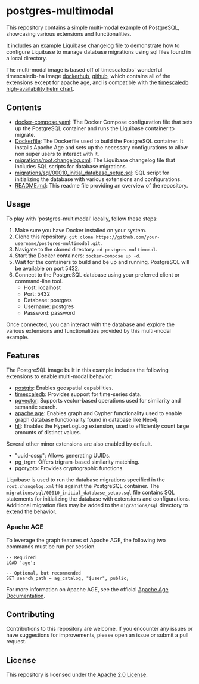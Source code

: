 # postgres-multimodal

This repository contains a simple multi-modal example of PostgreSQL, showcasing various extensions and functionalities. 

It includes an example Liquibase changelog file to demonstrate how to configure Liquibase to manage database migrations using sql files found in a local directory.

The multi-modal image is based off of timescaledbs' wonderful timescaledb-ha image [dockerhub](https://hub.docker.com/r/timescale/timescaledb-ha), [github](https://github.com/timescale/timescaledb-docker-ha/), which contains all of the extensions except for apache age, and is compatible with the [timescaledb high-availability helm chart](https://github.com/timescale/helm-charts/blob/main/charts/timescaledb-single/README.md).

## Contents

- [docker-compose.yaml](./docker-compose.yaml): The Docker Compose configuration file that sets up the PostgreSQL container and runs the Liquibase container to migrate.
- [Dockerfile](./Dockerfile): The Dockerfile used to build the PostgreSQL container. It installs Apache Age and sets up the necessary configurations to allow non super users to interact with it.
- [migrations/root.changelog.xml](./migrations/root.changelog.xml): The Liquibase changelog file that includes SQL scripts for database migrations.
- [migrations/sql/00010_initial_database_setup.sql](./migrations/sql/00010_initial_database_setup.sql): SQL script for initializing the database with various extensions and configurations.
- [README.md](./README.md): This readme file providing an overview of the repository.

## Usage

To play with 'postgres-multimodal' locally, follow these steps:

1. Make sure you have Docker installed on your system.
2. Clone this repository: `git clone https://github.com/your-username/postgres-multimodal.git`.
3. Navigate to the cloned directory: `cd postgres-multimodal`.
4. Start the Docker containers: `docker-compose up -d`.
5. Wait for the containers to build and be up and running. PostgreSQL will be available on port 5432.
6. Connect to the PostgreSQL database using your preferred client or command-line tool.
   - Host: localhost
   - Port: 5432
   - Database: postgres
   - Username: postgres
   - Password: password

Once connected, you can interact with the database and explore the various extensions and functionalities provided by this multi-modal example.

## Features

The PostgreSQL image built in this example includes the following extensions to enable multi-modal behavior:

- [postgis](https://postgis.net): Enables geospatial capabilities.
- [timescaledb](https://www.timescale.com/): Provides support for time-series data.
- [pgvector](https://github.com/pgvector/pgvector): Supports vector-based operations used for similarity and semantic search.
- [apache age](https://age.apache.org/): Enables graph and Cypher functionality used to enable graph database functionality found in database like Neo4j.
- [hll](https://github.com/citusdata/postgresql-hll): Enables the HyperLogLog extension, used to efficiently count large amounts of distinct values.

Several other minor extensions are also enabled by default.

- "uuid-ossp": Allows generating UUIDs.
- pg_trgm: Offers trigram-based similarity matching.
- pgcrypto: Provides cryptographic functions.

Liquibase is used to run the database migrations specified in the `root.changelog.xml` file against the PostgreSQL container. The `migrations/sql/00010_initial_database_setup.sql` file contains SQL statements for initializing the database with extensions and configurations. Additional migration files may be added to the `migrations/sql` directory to extend the behavior.

### Apache AGE

To leverage the graph features of Apache AGE, the following two commands must be run per session.

```
-- Required
LOAD 'age';

-- Optional, but recommended
SET search_path = ag_catalog, "$user", public;
```

For more information on Apache AGE, see the official [Apache Age Documentation](https://age.apache.org/age-manual/master/intro/setup.html).

## Contributing

Contributions to this repository are welcome. If you encounter any issues or have suggestions for improvements, please open an issue or submit a pull request.

## License

This repository is licensed under the [Apache 2.0 License](./LICENSE).
